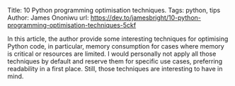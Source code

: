 Title: 10 Python programming optimisation techniques.
Tags: python, tips
Author: James Ononiwu
url: https://dev.to/jamesbright/10-python-programming-optimisation-techniques-5ckf

In this article, the author provide some interesting techniques for optimising Python code, in particular, memory consumption for cases where memory is critical or resources are limited. I would personally not apply all those techniques by default and reserve them for specific use cases, preferring readability in a first place. Still, those techniques are interesting to have in mind.
